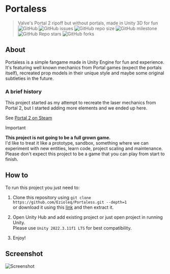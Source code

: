 # Portaless
> Valve's Portal 2 ripoff but without portals, made in Unity 3D for fun  
![GitHub](https://img.shields.io/github/license/Ezioleq/Portaless)
![GitHub issues](https://img.shields.io/github/issues/Ezioleq/Portaless)
![GitHub repo size](https://img.shields.io/github/repo-size/Ezioleq/Portaless)
![GitHub milestone](https://img.shields.io/github/milestones/progress-percent/Ezioleq/Portaless/1)
![GitHub Repo stars](https://img.shields.io/github/stars/Ezioleq/Portaless)
![GitHub forks](https://img.shields.io/github/forks/Ezioleq/Portaless)

## About
Portaless is a simple fangame made in Unity Engine for fun and experience.
It's featuring well known mechanics from Portal games (expect the portals itself), recreated prop models in their unique style
and maybe some original subtleties in the future.

### A brief history

This project started as my attempt to recreate the laser mechanics from Portal 2, but I started adding more elements and we ended up here.

See [Portal 2 on Steam](https://store.steampowered.com/app/620/Portal_2/)

> [!IMPORTANT]
> **This project is not going to be a full grown game.**  
> I'd like to treat it like a prototype, sandbox, something where we can experiment with new entities,
> learn code, project scaling and maintenance. Please don't expect this project to be a game that you
> can play from start to finish.

## How to
To run this project you just need to:

1. Clone this repository using `git clone https://github.com/Ezioleq/Portaless.git --depth=1`  
or download it using this [link](https://github.com/ezioleq/Portaless/archive/refs/heads/master.zip)
and then extract it.

2. Open Unity Hub and add existing project or just open project in running Unity.  
Please use `Unity 2022.3.11f1 LTS` for best compatibility.

3. Enjoy!

## Screenshot

![Screenshot](Resources/screenshot.webp)
